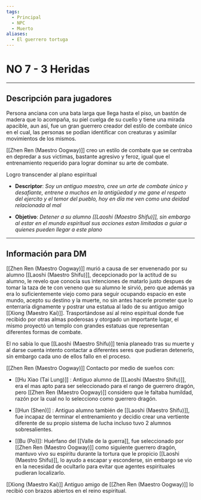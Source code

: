 ```yaml
---
tags:
  - Principal
  - NPC
  - Muerto
aliases:
  - El guerrero tortuga
---
```

# NO 7 - 3 Heridas
___
## Descripción para jugadores
Persona anciana con una bata larga que llega hasta el piso, un bastón de madera que lo acompaña, su piel cuelga de su cuello y tiene una mirada apacible, aun así, fue un gran guerrero creador del estilo de combate único en el cual, las personas se podían identificar con creaturas y asimilar movimientos de los mismos.

[[Zhen Ren (Maestro Oogway)]] creo un estilo de combate que se centraba en depredar a sus victimas, bastante agresivo y feroz, igual que el entrenamiento requerido para lograr dominar su arte de combate.

Logro transcender al plano espiritual 

- **Descriptor**: *Soy un antiguo maestro, cree un arte de combate único y desafiante, entrene a muchos en la antigüedad y me gane el respeto del ejercito y el temor del pueblo, hoy en día me ven como una deidad relacionada al mal*

- **Objetivo**: *Detener a su alumno [[Laoshi (Maestro Shifu)]], sin embargo al estar en el mundo espiritual sus acciones estan limitadas a guiar a quienes pueden llegar a este plano*
___
## Información para DM
[[Zhen Ren (Maestro Oogway)]] murió a causa de ser envenenado por su alumno [[Laoshi (Maestro Shifu)]], decepcionado por la actitud de su alumno, le revelo que conocía sus intenciones de matarlo justo despues de tomar la taza de te con veneno que su alumno le sirvió, pero que además ya era lo suficientemente viejo como para seguir ocupando espacio en este mundo, acepto su destino y la muerte, no sin antes hacerle prometer que lo enterraría dignamente y postrar una estatua al lado de su antiguo amigo [[Xiong (Maestro Kai)]]. Trasportándose así al reino espiritual donde fue recibido por otras almas poderosas y otorgado un importante lugar, el mismo proyectó un templo con grandes estatuas que representan diferentes formas de combate.

El no sabia lo que [[Laoshi (Maestro Shifu)]] tenia planeado tras su muerte y al darse cuenta intento contactar a diferentes seres que pudieran detenerlo, sin embargo cada uno de ellos fallo en el proceso.

[[Zhen Ren (Maestro Oogway)]] Contacto por medio de sueños con: 

* [[Hu Xiao (Tai Lung)]] : Antiguo alumno de [[Laoshi (Maestro Shifu)]], era el mas apto para ser seleccionado para el rango de guerrero dragón, pero [[Zhen Ren (Maestro Oogway)]] considero que le faltaba humildad, razón por la cual no lo selecciono como guerrero dragón.

* [[Hun (Shen)]] : Antiguo alumno también de [[Laoshi (Maestro Shifu)]], fue incapaz de terminar el entrenamiento y decidio crear una vertiente diferente de su propio sistema de lucha incluso tuvo 2 alumnos sobresalientes.

* [[Bu (Po)]]: Huérfano del [[Valle de la guerra]], fue seleccionado por [[Zhen Ren (Maestro Oogway)]]  como siguiente guerrero dragón, mantuvo vivo su espíritu durante la tortura que le propicio [[Laoshi (Maestro Shifu)]], lo ayudo a escapar y esconderse, sin embargo se vio en la necesidad de ocultarlo para evitar que agentes espirituales pudieran localizarlo.

[[Xiong (Maestro Kai)]] Antiguo amigo de [[Zhen Ren (Maestro Oogway)]] lo recibió con brazos abiertos en el reino espiritual.